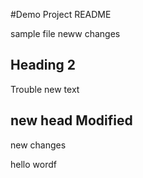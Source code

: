 #Demo Project README

sample file
neww changes

## Heading 2

Trouble
new text

## new head Modified

new changes

hello wordf
